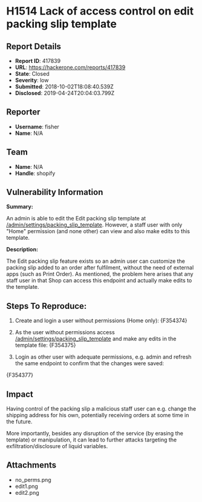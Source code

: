 # H1514 Lack of access control on edit packing slip template

## Report Details
- **Report ID**: 417839
- **URL**: https://hackerone.com/reports/417839
- **State**: Closed
- **Severity**: low
- **Submitted**: 2018-10-02T18:08:40.539Z
- **Disclosed**: 2019-04-24T20:04:03.799Z

## Reporter
- **Username**: fisher
- **Name**: N/A

## Team
- **Name**: N/A
- **Handle**: shopify

## Vulnerability Information
**Summary:**

An admin is able to edit the Edit packing slip template at [/admin/settings/packing_slip_template](https://fisher-hackerone.myshopify.com/admin/settings/packing_slip_template). However, a staff user with only "Home" permission (and none other) can view and also make edits to this template. 

**Description:** 

The Edit packing slip feature exists so an admin user can customize the packing slip added to an order after fulfilment, without the need of external apps (such as Print Order). As mentioned, the problem here arises that any staff user in that Shop can access this endpoint and actually make edits to the template.

## Steps To Reproduce:

1. Create and login a user without permissions (Home only): 
{F354374}

2. As the user without permissions access [/admin/settings/packing_slip_template](https://fisher-hackerone.myshopify.com/admin/settings/packing_slip_template) and make any edits in the template file:
{F354375}

3. Login as other user with adequate permissions, e.g. admin and refresh the same endpoint to confirm that the changes were saved:

{F354377}

## Impact

Having control of the packing slip a malicious staff user can e.g. change the shipping address for his own, potentially receiving orders at some time in the future.

More importantly, besides any disruption of the service (by erasing the template) or manipulation, it can lead to further attacks targeting the exfiltration/disclosure of liquid variables.

## Attachments
- no_perms.png
- edit1.png
- edit2.png
